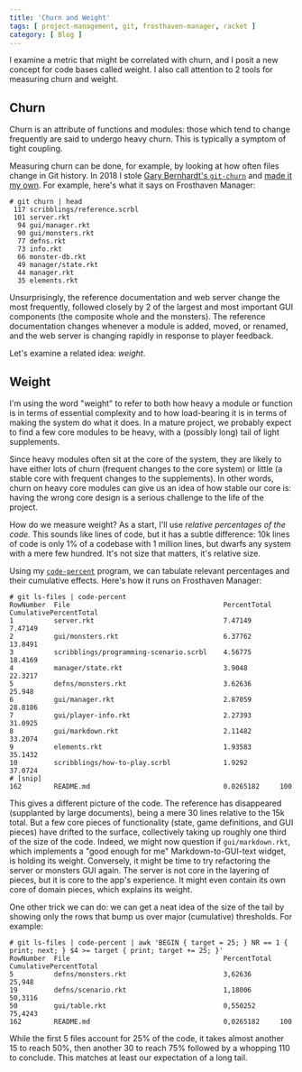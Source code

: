 ```yaml
---
title: 'Churn and Weight'
tags: [ project-management, git, frosthaven-manager, racket ]
category: [ Blog ]
---
```


I examine a metric that might be correlated with churn, and I posit a new
concept for code bases called weight. I also call attention to 2 tools for
measuring churn and weight.

## Churn

Churn is an attribute of functions and modules: those which tend to change
frequently are said to undergo heavy churn. This is typically a symptom of tight
coupling.

Measuring churn can be done, for example, by looking at how often files change
in Git history. In 2018 I stole [Gary Bernhardt's
`git-churn`](https://github.com/garybernhardt/dotfiles/blob/main/bin/git-churn)
and [made it my
own](https://github.com/benknoble/Dotfiles/blob/master/links/bin/git-churn). For
example, here's what it says on Frosthaven Manager:

```shell
# git churn | head
 117 scribblings/reference.scrbl
 101 server.rkt
  94 gui/manager.rkt
  90 gui/monsters.rkt
  77 defns.rkt
  73 info.rkt
  66 monster-db.rkt
  49 manager/state.rkt
  44 manager.rkt
  35 elements.rkt
```

Unsurprisingly, the reference documentation and web server change the most
frequently, followed closely by 2 of the largest and most important GUI
components (the composite whole and the monsters). The reference documentation
changes whenever a module is added, moved, or renamed, and the web server is
changing rapidly in response to player feedback.

Let's examine a related idea: _weight_.

## Weight

I'm using the word "weight" to refer to both how heavy a module or function is
in terms of essential complexity and to how load-bearing it is in terms of
making the system do what it does. In a mature project, we probably expect to
find a few core modules to be heavy, with a (possibly long) tail of light
supplements.

Since heavy modules often sit at the core of the system, they are likely to have
either lots of churn (frequent changes to the core system) or little (a stable
core with frequent changes to the supplements). In other words, churn on heavy
core modules can give us an idea of how stable our core is: having the wrong
core design is a serious challenge to the life of the project.

How do we measure weight? As a start, I'll use _relative percentages of the
code._ This sounds like lines of code, but it has a subtle difference: 10k lines
of code is only 1% of a codebase with 1 million lines, but dwarfs any system
with a mere few hundred. It's not size that matters, it's relative size.

Using my
[`code-percent`](https://github.com/benknoble/Dotfiles/blob/master/links/bin/code-percent)
program, we can tabulate relevant percentages and their cumulative effects.
Here's how it runs on Frosthaven Manager:

```shell
# git ls-files | code-percent
RowNumber  File                                      PercentTotal  CumulativePercentTotal
1          server.rkt                                7.47149       7.47149
2          gui/monsters.rkt                          6.37762       13.8491
3          scribblings/programming-scenario.scrbl    4.56775       18.4169
4          manager/state.rkt                         3.9048        22.3217
5          defns/monsters.rkt                        3.62636       25.948
6          gui/manager.rkt                           2.87059       28.8186
7          gui/player-info.rkt                       2.27393       31.0925
8          gui/markdown.rkt                          2.11482       33.2074
9          elements.rkt                              1.93583       35.1432
10         scribblings/how-to-play.scrbl             1.9292        37.0724
# [snip]
162        README.md                                 0.0265182     100
```

This gives a different picture of the code. The reference has disappeared
(supplanted by large documents), being a mere 30 lines relative to the 15k
total. But a few core pieces of functionality (state, game definitions, and GUI
pieces) have drifted to the surface, collectively taking up roughly one third of
the size of the code. Indeed, we might now question if `gui/markdown.rkt`, which
implements a "good enough for me" Markdown-to-GUI-text widget, is holding its
weight. Conversely, it might be time to try refactoring the server or monsters
GUI again. The server is not core in the layering of pieces, but it is core to
the app's experience. It might even contain its own core of domain pieces, which
explains its weight.

One other trick we can do: we can get a neat idea of the size of the tail by
showing only the rows that bump us over major (cumulative) thresholds. For
example:

```shell
# git ls-files | code-percent | awk 'BEGIN { target = 25; } NR == 1 { print; next; } $4 >= target { print; target += 25; }'
RowNumber  File                                      PercentTotal  CumulativePercentTotal
5          defns/monsters.rkt                        3,62636       25,948
19         defns/scenario.rkt                        1,18006       50,3116
50         gui/table.rkt                             0,550252      75,4243
162        README.md                                 0,0265182     100
```

While the first 5 files account for 25% of the code, it takes almost another 15
to reach 50%, then another 30 to reach 75% followed by a whopping 110 to
conclude. This matches at least our expectation of a long tail.
